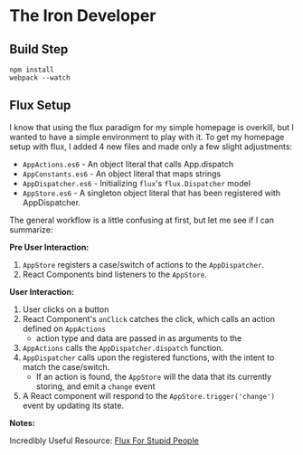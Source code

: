 # The Iron Developer


## Build Step

```
npm install
webpack --watch
```

## Flux Setup

I know that using the flux paradigm for my simple homepage is overkill, but I wanted to have a simple environment to
play with it. To get my homepage setup with flux, I added 4 new files and made only a few slight adjustments:

* `AppActions.es6` - An object literal that calls App.dispatch
* `AppConstants.es6` - An object literal that maps strings
* `AppDispatcher.es6` - Initializing `flux`'s `flux.Dispatcher` model
* `AppStore.es6` - A singleton object literal that has been registered with AppDispatcher.

The general workflow is a little confusing at first, but let me see if I can summarize:

**Pre User Interaction:**

1. `AppStore` registers a case/switch of actions to the `AppDispatcher`.
2. React Components bind listeners to the `AppStore`.

**User Interaction:**

1. User clicks on a button
2. React Component's `onClick` catches the click, which calls an action defined on `AppActions`
	* action type and data are passed in as arguments to the
3. `AppActions` calls the `AppDispatcher.dispatch` function.
4. `AppDispatcher` calls upon the registered functions, with the intent to match the case/switch.
    * If an action is found, the `AppStore` will the data that its currently storing, and emit a `change` event
5. A React component will respond to the `AppStore.trigger('change')` event by updating its state.

**Notes:**

Incredibly Useful Resource: [Flux For Stupid People](http://blog.andrewray.me/flux-for-stupid-people/)

